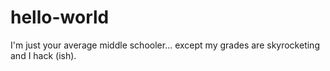 # hello-world
I'm just your average middle schooler... except my grades are skyrocketing and I hack (ish).
